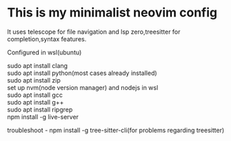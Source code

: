 # This is my minimalist neovim config

It uses telescope for file navigation and lsp zero,treesitter for completion,syntax features.

Configured in wsl(ubuntu)

sudo apt install clang<br>
sudo apt install python(most cases already installed)<br>
sudo apt install zip<br>
set up nvm(node version manager) and nodejs in wsl<br>
sudo apt install gcc<br>
sudo apt install g++<br>
sudo apt install ripgrep<br>
npm install -g live-server<br>


troubleshoot - npm install -g tree-sitter-cli(for problems regarding treesitter)
